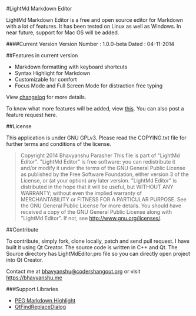 #LightMd Markdown Editor

LightMd Markdown Editor is a free and open source editor for Markdown with a lot of features. It has been tested on Linux as well as Windows. In near future, support for Mac OS will be added. 

####Current Version 
Version Number : 1.0.0-beta
Dated : 04-11-2014

##Features in current version

* Markdown formatting with keyboard shortcuts
* Syntax Highlight for Markdown
* Customizable for comfort
* Focus Mode and Full Screen Mode for distraction free typing

View [changelog]() for more details.

To know what more features will be added, view [this](https://github.com/bhavyanshu/LightMd_Editor/labels/enhancement). You can also post a feature request here.

##License

This application is under GNU GPLv3. Please read the COPYING.txt file for further terms and conditions of the license.

>Copyright 2014 Bhavyanshu Parasher
 This file is part of "LightMd Editor".
 "LightMd Editor" is free software: you can redistribute it and/or modify it
 under the terms of the GNU General Public License as published by the Free Software Foundation,
 either version 3 of the License, or (at your option) any later version.
 "LightMd Editor" is distributed in the hope that it will be useful,
 but WITHOUT ANY WARRANTY; without even the implied warranty of MERCHANTABILITY
 or FITNESS FOR A PARTICULAR PURPOSE. See the GNU General Public License for more details.
 You should have received a copy of the GNU General Public License along with "LightMd Editor".
 If not, see http://www.gnu.org/licenses/.

##Contribute

To contribute, simply fork, clone locally, patch and send pull request.
I have built it using Qt Creator. The source code is written in C++ and Qt. The Source directory has LightMdEditor.pro file so you can directly open project into Qt Creator.

Contact me at bhavyanshu@codershangout.org or visit https://bhavyanshu.me

###Support Libraries

* [PEG Markdown Highlight](http://hasseg.org/peg-markdown-highlight/)
* [QtFindReplaceDialog](http://qtfindreplace.sourceforge.net/)
